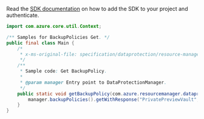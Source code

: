Read the [SDK documentation](https://github.com/Azure/azure-sdk-for-java/blob/azure-resourcemanager-dataprotection_1.0.0-beta.1/sdk/dataprotection/azure-resourcemanager-dataprotection/README.md) on how to add the SDK to your project and authenticate.

```java
import com.azure.core.util.Context;

/** Samples for BackupPolicies Get. */
public final class Main {
    /*
     * x-ms-original-file: specification/dataprotection/resource-manager/Microsoft.DataProtection/stable/2021-07-01/examples/PolicyCRUD/GetBackupPolicy.json
     */
    /**
     * Sample code: Get BackupPolicy.
     *
     * @param manager Entry point to DataProtectionManager.
     */
    public static void getBackupPolicy(com.azure.resourcemanager.dataprotection.DataProtectionManager manager) {
        manager.backupPolicies().getWithResponse("PrivatePreviewVault", "000pikumar", "OSSDBPolicy", Context.NONE);
    }
}
```
